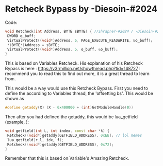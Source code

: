 # Retcheck Bypass by -Diesoin-#2024
Code:
```cpp
void Retcheck(int Address, BYTE sBYTE) { //Shrapner-#2024 / -Diesoin-#2024 Retcheck
 DWORD o_buff;
 VirtualProtect((void*)Address, 5, PAGE_EXECUTE_READWRITE, &o_buff);
 *(BYTE*)Address = sBYTE;
 VirtualProtect((void*)Address, 5, o_buff, &o_buff);
}
```
This is based on Variables Retcheck. His explanation of his Retcheck Bypass is here : https://v3rmillion.net/showthread.php?tid=148727
I recommend you to read this to find out more, it is a great thread to learn from.

This would be a way would use this Retcheck Bypass. First you need to define the according to Variables thread, the 'offsetting bs'. This would be shown as

```cpp
#define getaddy(X) (X - 0x400000 + (int)GetModuleHandle(0))
```

Then after you had defined the getaddy, this would be lua_getfield (example, ):
```cpp
void getfield(int L, int index, const char *k) {
 Retcheck((void*)getaddy(GETFIELD_ADDRESS), 0xEB); // lol memes
 lua_getfield(r_l, idx, f);
 Retcheck((void*)getaddy(GETFIELD_ADDRESS), 0x72); 
}
```

Remember that this is based on Variable's Amazing Retcheck.
